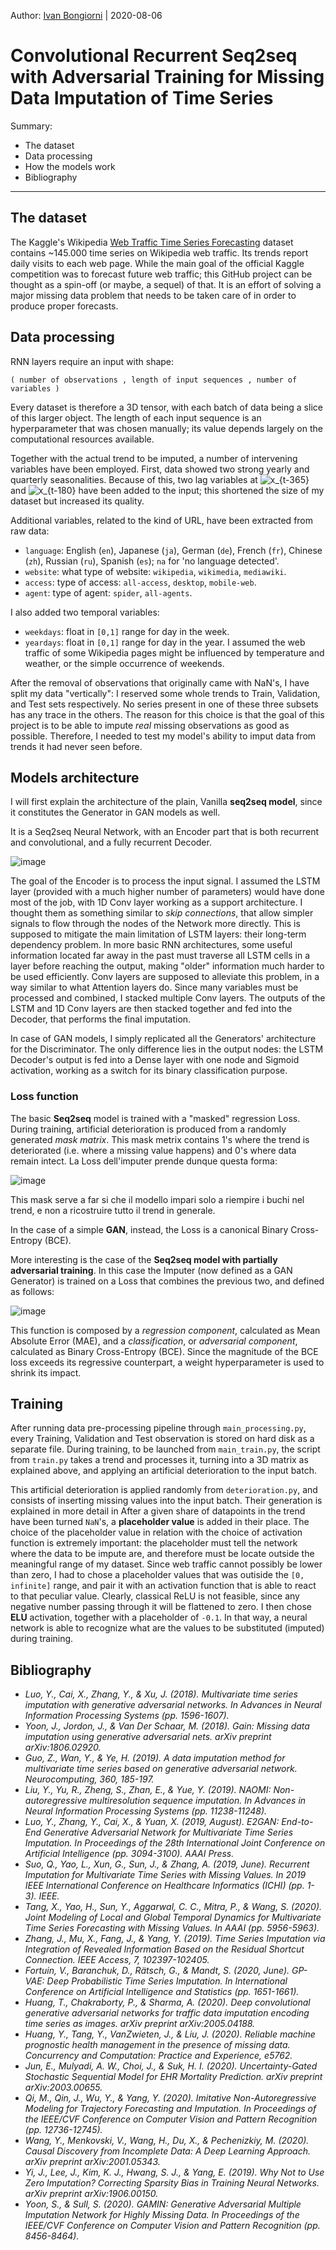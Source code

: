 Author: [Ivan Bongiorni](https://www.linkedin.com/in/ivan-bongiorni-b8a583164/) | 2020-08-06

# Convolutional Recurrent Seq2seq with Adversarial Training for Missing Data Imputation of Time Series
Summary:
- The dataset
- Data processing
- How the models work
- Bibliography
---



## The dataset
The Kaggle's Wikipedia [Web Traffic Time Series Forecasting](https://www.kaggle.com/c/web-traffic-time-series-forecasting) dataset contains ~145.000 time series on Wikipedia web traffic.
Its trends report daily visits to each web page.
While the main goal of the official Kaggle competition was to forecast future web traffic; this GitHub project can be thought as a spin-off (or maybe, a sequel) of that.
It is an effort of solving a major missing data problem that needs to be taken care of in order to produce proper forecasts.



## Data processing
RNN layers require an input with shape:

`( number of observations , length of input sequences , number of variables )`

Every dataset is therefore a 3D tensor, with each batch of data being a slice of this larger object.
The length of each input sequence is an hyperparameter that was chosen manually; its value depends largely on the computational resources available.

Together with the actual trend to be imputed, a number of intervening variables have been employed.
First, data showed two strong yearly and quarterly seasonalities.
Because of this, two lag variables at ![x_{t-365}](https://latex.codecogs.com/gif.latex?x_{t-365}) and ![x_{t-180}](https://latex.codecogs.com/gif.latex?x_{t-180}) have been added to the input; this shortened the size of my dataset but increased its quality.

Additional variables, related to the kind of URL, have been extracted from raw data:
- `language`: English (`en`), Japanese (`ja`), German (`de`), French (`fr`), Chinese (`zh`), Russian (`ru`), Spanish (`es`); `na` for 'no language detected'.
- `website`: what type of website: `wikipedia`, `wikimedia`, `mediawiki`.
- `access`: type of access: `all-access`, `desktop`, `mobile-web`.
- `agent`: type of agent: `spider`, `all-agents`.

I also added two temporal variables:
- `weekdays`: float in `[0,1]` range for day in the week.
- `yeardays`: float in `[0,1]` range for day in the year.
I assumed the web traffic of some Wikipedia pages might be influenced by temperature and weather, or the simple occurrence of weekends.

After the removal of observations that originally came with NaN's, I have split my data "vertically": I reserved some whole trends to Train, Validation, and Test sets respectively.
No series present in one of these three subsets has any trace in the others. The reason for this choice is that the goal of this project is to be able to impute *real* missing observations as good as possible.
Therefore, I needed to test my model's ability to imput data from trends it had never seen before.



## Models architecture

I will first explain the architecture of the plain, Vanilla **seq2seq model**, since it constitutes the Generator in GAN models as well.

It is a Seq2seq Neural Network, with an Encoder part that is both recurrent and convolutional, and a fully recurrent Decoder.

![image](./utils/seq2seq_architecture.png)

The goal of the Encoder is to process the input signal. I assumed the LSTM layer (provided with a much higher number of parameters) would have done most of the job, with 1D Conv layer working as a support architecture.
I thought them as something similar to *skip connections*, that allow simpler signals to flow through the nodes of the Network more directly.
This is supposed to mitigate the main limitation of LSTM layers: their long-term dependency problem.
In more basic RNN architectures, some useful information located far away in the past must traverse all LSTM cells in a layer before reaching the output, making "older" information much harder to be used efficiently.
Conv layers are supposed to alleviate this problem, in a way similar to what Attention layers do.
Since many variables must be processed and combined, I stacked multiple Conv layers.
The outputs of the LSTM and 1D Conv layers are then stacked together and fed into the Decoder, that performs the final imputation.

In case of GAN models, I simply replicated all the Generators' architecture for the Discriminator. The only difference lies in the output nodes: the LSTM Decoder's output is fed into a Dense layer with one node and Sigmoid activation, working as a switch for its binary classification purpose.

### Loss function
The basic **Seq2seq** model is trained with a "masked" regression Loss.
During training, artificial deterioration is produced from a randomly generated *mask matrix*.
This mask metrix contains 1's where the trend is deteriorated (i.e. where a missing value happens) and 0's where data remain intect.
La Loss dell'imputer prende dunque questa forma:

![image](./utils/loss_formula_seq2seq.png)

This mask serve a far si che il modello impari solo a riempire i buchi nel trend, e non a ricostruire tutto il trend in generale.

In the case of a simple **GAN**, instead, the Loss is a canonical Binary Cross-Entropy (BCE).

More interesting is the case of the **Seq2seq model with partially adversarial training**.
In this case the Imputer (now defined as a GAN Generator) is trained on a Loss that combines the previous two, and defined as follows:

![image](./utils/loss_formula_pgan.png)

This function is composed by a *regression component*, calculated as Mean Absolute Error (MAE), and a *classification*, or *adversarial component*, calculated as Binary Cross-Entropy (BCE).
Since the magnitude of the BCE loss exceeds its regressive counterpart, a weight hyperparameter is used to shrink its impact.



## Training

After running data pre-processing pipeline through `main_processing.py`, every Training, Validation and Test observation is stored on hard disk as a separate file. During training, to be launched from `main_train.py`, the script from `train.py` takes a trend and processes it, turning into a 3D matrix as explained above, and applying an artificial deterioration to the input batch.

This artificial deterioration is applied randomly from `deterioration.py`, and consists of inserting missing values into the input batch. Their generation is explained in more detail in  After a given share of datapoints in the trend have been turned `NaN`'s, a **placeholder value** is added in their place. The choice of the placeholder value in relation with the choice of activation function is extremely important: the placeholder must tell the network where the data to be impute are, and therefore must be locate outside the meaningful range of my dataset. Since web traffic cannot possibly be lower than zero, I had to chose a placeholder values that was outiside the `[0, infinite]` range, and pair it with an activation function that is able to react to that peculiar value. Clearly, classical ReLU is not feasible, since any negative number passing through it will be flattened to zero. I then chose **ELU** activation, together with a placeholder of `-0.1`. In that way, a neural network is able to recognize what are the values to be substituted (imputed) during training.



## Bibliography
- *Luo, Y., Cai, X., Zhang, Y., & Xu, J. (2018). Multivariate time series imputation with generative adversarial networks. In Advances in Neural Information Processing Systems (pp. 1596-1607).*
- *Yoon, J., Jordon, J., & Van Der Schaar, M. (2018). Gain: Missing data imputation using generative adversarial nets. arXiv preprint arXiv:1806.02920.*
- *Guo, Z., Wan, Y., & Ye, H. (2019). A data imputation method for multivariate time series based on generative adversarial network. Neurocomputing, 360, 185-197.*
- *Liu, Y., Yu, R., Zheng, S., Zhan, E., & Yue, Y. (2019). NAOMI: Non-autoregressive multiresolution sequence imputation. In Advances in Neural Information Processing Systems (pp. 11238-11248).*
- *Luo, Y., Zhang, Y., Cai, X., & Yuan, X. (2019, August). E2GAN: End-to-End Generative Adversarial Network for Multivariate Time Series Imputation. In Proceedings of the 28th International Joint Conference on Artificial Intelligence (pp. 3094-3100). AAAI Press.*
- *Suo, Q., Yao, L., Xun, G., Sun, J., & Zhang, A. (2019, June). Recurrent Imputation for Multivariate Time Series with Missing Values. In 2019 IEEE International Conference on Healthcare Informatics (ICHI) (pp. 1-3). IEEE.*
- *Tang, X., Yao, H., Sun, Y., Aggarwal, C. C., Mitra, P., & Wang, S. (2020). Joint Modeling of Local and Global Temporal Dynamics for Multivariate Time Series Forecasting with Missing Values. In AAAI (pp. 5956-5963).*
- *Zhang, J., Mu, X., Fang, J., & Yang, Y. (2019). Time Series Imputation via Integration of Revealed Information Based on the Residual Shortcut Connection. IEEE Access, 7, 102397-102405.*
- *Fortuin, V., Baranchuk, D., Rätsch, G., & Mandt, S. (2020, June). GP-VAE: Deep Probabilistic Time Series Imputation. In International Conference on Artificial Intelligence and Statistics (pp. 1651-1661).*
- *Huang, T., Chakraborty, P., & Sharma, A. (2020). Deep convolutional generative adversarial networks for traffic data imputation encoding time series as images. arXiv preprint arXiv:2005.04188.*
- *Huang, Y., Tang, Y., VanZwieten, J., & Liu, J. (2020). Reliable machine prognostic health management in the presence of missing data. Concurrency and Computation: Practice and Experience, e5762.*
- *Jun, E., Mulyadi, A. W., Choi, J., & Suk, H. I. (2020). Uncertainty-Gated Stochastic Sequential Model for EHR Mortality Prediction. arXiv preprint arXiv:2003.00655.*
- *Qi, M., Qin, J., Wu, Y., & Yang, Y. (2020). Imitative Non-Autoregressive Modeling for Trajectory Forecasting and Imputation. In Proceedings of the IEEE/CVF Conference on Computer Vision and Pattern Recognition (pp. 12736-12745).*
- *Wang, Y., Menkovski, V., Wang, H., Du, X., & Pechenizkiy, M. (2020). Causal Discovery from Incomplete Data: A Deep Learning Approach. arXiv preprint arXiv:2001.05343.*
- *Yi, J., Lee, J., Kim, K. J., Hwang, S. J., & Yang, E. (2019). Why Not to Use Zero Imputation? Correcting Sparsity Bias in Training Neural Networks. arXiv preprint arXiv:1906.00150.*
- *Yoon, S., & Sull, S. (2020). GAMIN: Generative Adversarial Multiple Imputation Network for Highly Missing Data. In Proceedings of the IEEE/CVF Conference on Computer Vision and Pattern Recognition (pp. 8456-8464).*

